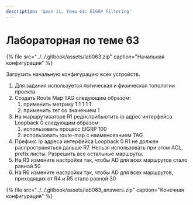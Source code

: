 ```yaml
---
description: 'Цикл 11, Тема 63: EIGRP Filtering'
---
```


# Лабораторная по теме 63

{% file src="../../.gitbook/assets/lab063.zip" caption="Начальная конфигурация" %}

Загрузить начальную конфигурацию всех устройств.

1. Для задания используется логическая и физическая топологии проекта.
2. Создать Route Map TAG следующим образом:
   1. применить метрику 1 1 1 1 1
   2. применить тег со значением 1
3. На маршрутизаторе R1 редистрибьютить ip адрес интерфейса Loopback 0 следующим образом:
   1. использовать процесс EIGRP 100
   2. использовать route-map с наименованием TAG
4. Префикс Ip адреса интерфейса Loopback 0 R1 не должен распространяться дальше R7. Нельзя использовать при этом ACL, prefix листы. Разрешить все остальные маршруты.
5. На R3 измените настройки так, чтобы AD для всех маршрутов стало равной 50
6. На R6 измените настройки так, чтобы AD для всех маршрутов, приходящих от R4 и R5 стало равной 30

{% file src="../../.gitbook/assets/lab063\_answers.zip" caption="Конечная конфигурация" %}

